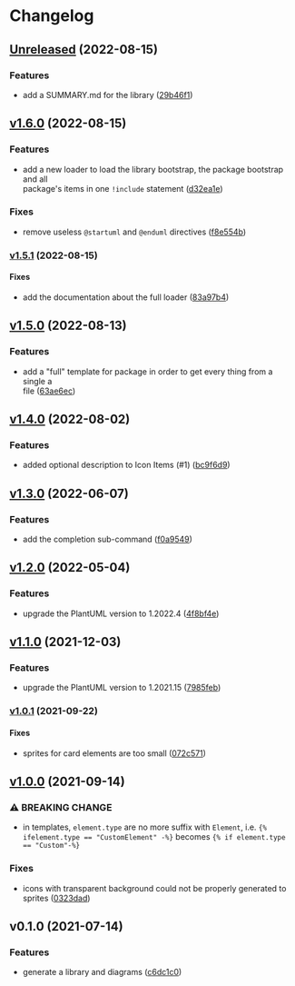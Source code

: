 # Changelog

## [Unreleased](https://github.com/tmorin/plantuml-generator/compare/v1.6.0...HEAD) (2022-08-15)

### Features

* add a SUMMARY.md for the library
  ([29b46f1](https://github.com/tmorin/plantuml-generator/commit/29b46f1cf7f116f3e1ca234a49ec262d46a12423))

## [v1.6.0](https://github.com/tmorin/plantuml-generator/compare/v1.5.1...v1.6.0) (2022-08-15)

### Features

* add a new loader to load the library bootstrap, the package bootstrap and all  
package's items in one `!include` statement
  ([d32ea1e](https://github.com/tmorin/plantuml-generator/commit/d32ea1ed20b1344313d383185b3a274af780198f))

### Fixes

* remove useless `@startuml` and `@enduml` directives
  ([f8e554b](https://github.com/tmorin/plantuml-generator/commit/f8e554bcfbbee18a7345871cdc8c1b9d6c3c8cd3))

### [v1.5.1](https://github.com/tmorin/plantuml-generator/compare/v1.5.0...v1.5.1) (2022-08-15)

#### Fixes

* add the documentation about the full loader
  ([83a97b4](https://github.com/tmorin/plantuml-generator/commit/83a97b41571261c79dcf0ffd26d557d9ac83decc))

## [v1.5.0](https://github.com/tmorin/plantuml-generator/compare/v1.4.0...v1.5.0) (2022-08-13)

### Features

* add a "full" template for package in order to get every thing from a single a  
file
  ([63ae6ec](https://github.com/tmorin/plantuml-generator/commit/63ae6ec7d28cdc08ab37fdfc94ef13de6c7398e0))

## [v1.4.0](https://github.com/tmorin/plantuml-generator/compare/v1.3.0...v1.4.0) (2022-08-02)

### Features

* added optional description to Icon Items (#1)
  ([bc9f6d9](https://github.com/tmorin/plantuml-generator/commit/bc9f6d9ebc425fa800fc75a40ec3aa23ec708ddf))

## [v1.3.0](https://github.com/tmorin/plantuml-generator/compare/v1.2.0...v1.3.0) (2022-06-07)

### Features

* add the completion sub-command
  ([f0a9549](https://github.com/tmorin/plantuml-generator/commit/f0a9549ac8b372fe5ac9a11657b44ef6b1cfa01a))

## [v1.2.0](https://github.com/tmorin/plantuml-generator/compare/v1.1.0...v1.2.0) (2022-05-04)

### Features

* upgrade the PlantUML version to 1.2022.4
  ([4f8bf4e](https://github.com/tmorin/plantuml-generator/commit/4f8bf4eeae1f374661d78608abcc85928fb5496e))

## [v1.1.0](https://github.com/tmorin/plantuml-generator/compare/v1.0.1...v1.1.0) (2021-12-03)

### Features

* upgrade the PlantUML version to 1.2021.15
  ([7985feb](https://github.com/tmorin/plantuml-generator/commit/7985feb90c963fa6d11dd6b688fecf9a10db97b8))

### [v1.0.1](https://github.com/tmorin/plantuml-generator/compare/v1.0.0...v1.0.1) (2021-09-22)

#### Fixes

* sprites for card elements are too small
  ([072c571](https://github.com/tmorin/plantuml-generator/commit/072c57155bd77443056bb523a5da32f37ec46b66))

## [v1.0.0](https://github.com/tmorin/plantuml-generator/compare/v0.1.0...v1.0.0) (2021-09-14)

### ⚠ BREAKING CHANGE

* in templates, `element.type` are no more suffix with `Element`, i.e. `{% ifelement.type == "CustomElement" -%}` becomes `{% if element.type == "Custom"-%}`

### Fixes

* icons with transparent background could not be properly generated to sprites
  ([0323dad](https://github.com/tmorin/plantuml-generator/commit/0323dadc7f7bee26a971abd355b32aada6398402))

## v0.1.0 (2021-07-14)

### Features

* generate a library and diagrams
  ([c6dc1c0](https://github.com/tmorin/plantuml-generator/commit/c6dc1c04192bd521036806b4f894c22420ff3bc9))
